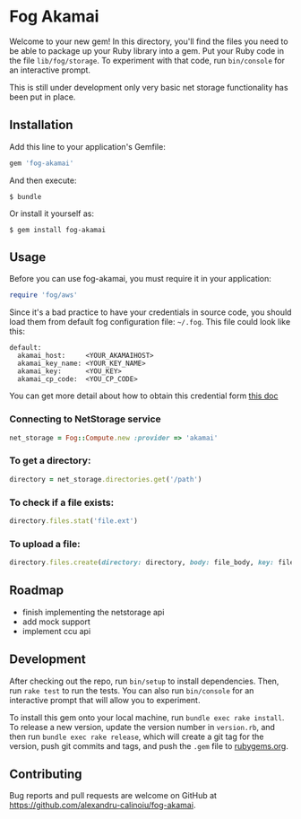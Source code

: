 # Fog Akamai

Welcome to your new gem! In this directory, you'll find the files you need to be able to package up your Ruby library into a gem. Put your Ruby code in the file `lib/fog/storage`. To experiment with that code, run `bin/console` for an interactive prompt.

This is still under development only very basic net storage functionality has been put in place.

## Installation

Add this line to your application's Gemfile:

```ruby
gem 'fog-akamai'
```

And then execute:

    $ bundle

Or install it yourself as:

    $ gem install fog-akamai

## Usage

Before you can use fog-akamai, you must require it in your application:

```ruby
require 'fog/aws'
```

Since it's a bad practice to have your credentials in source code, you should load them from default fog configuration file: ```~/.fog```. This file could look like this:

```
default:
  akamai_host:     <YOUR_AKAMAIHOST>
  akamai_key_name: <YOUR_KEY_NAME>
  akamai_key:      <YOU_KEY>
  akamai_cp_code:  <YOU_CP_CODE>
```

You can get more detail about how to obtain this credential form [this doc](https://control.akamai.com/dl/customers/NS/NS_Config_FS.pdf)

### Connecting to NetStorage service

```ruby
net_storage = Fog::Compute.new :provider => 'akamai'
```

### To get a directory:

```ruby
directory = net_storage.directories.get('/path')
```

### To check if a file exists:

```ruby
directory.files.stat('file.ext')
```

### To upload a file:

```ruby
directory.files.create(directory: directory, body: file_body, key: file_name)
```

## Roadmap

- finish implementing the netstorage api
- add mock support
- implement ccu api

## Development

After checking out the repo, run `bin/setup` to install dependencies. Then, run `rake test` to run the tests. You can also run `bin/console` for an interactive prompt that will allow you to experiment.

To install this gem onto your local machine, run `bundle exec rake install`. To release a new version, update the version number in `version.rb`, and then run `bundle exec rake release`, which will create a git tag for the version, push git commits and tags, and push the `.gem` file to [rubygems.org](https://rubygems.org).

## Contributing

Bug reports and pull requests are welcome on GitHub at https://github.com/alexandru-calinoiu/fog-akamai.

